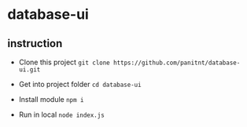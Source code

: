 # database-ui

## instruction

* Clone this project
```git clone https://github.com/panitnt/database-ui.git```

* Get into project folder
```cd database-ui```

* Install module
```npm i```

* Run in local
```node index.js```
